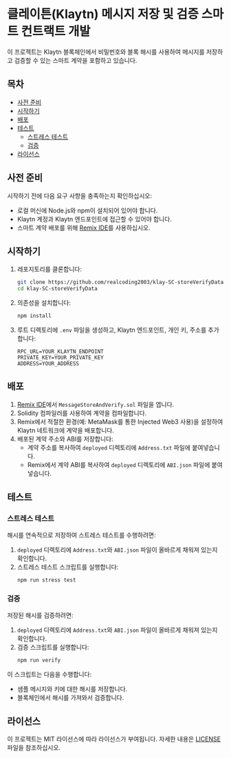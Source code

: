 # 클레이튼(Klaytn) 메시지 저장 및 검증 스마트 컨트랙트 개발

이 프로젝트는 Klaytn 블록체인에서 비밀번호와 블록 해시를 사용하여 메시지를 저장하고 검증할 수 있는 스마트 계약을 포함하고 있습니다.

## 목차

- [사전 준비](#사전-준비)
- [시작하기](#시작하기)
- [배포](#배포)
- [테스트](#테스트)
   - [스트레스 테스트](#스트레스-테스트)
   - [검증](#검증)
- [라이선스](#라이선스)

## 사전 준비

시작하기 전에 다음 요구 사항을 충족하는지 확인하십시오:

- 로컬 머신에 Node.js와 npm이 설치되어 있어야 합니다.
- Klaytn 계정과 Klaytn 엔드포인트에 접근할 수 있어야 합니다.
- 스마트 계약 배포를 위해 [Remix IDE](https://remix.ethereum.org/)를 사용하십시오.

## 시작하기

1. 레포지토리를 클론합니다:
    ```sh
    git clone https://github.com/realcoding2003/klay-SC-storeVerifyData.git
    cd klay-SC-storeVerifyData
    ```

2. 의존성을 설치합니다:
    ```sh
    npm install
    ```

3. 루트 디렉토리에 `.env` 파일을 생성하고, Klaytn 엔드포인트, 개인 키, 주소를 추가합니다:
    ```env
    RPC_URL=YOUR_KLAYTN_ENDPOINT
    PRIVATE_KEY=YOUR_PRIVATE_KEY
    ADDRESS=YOUR_ADDRESS
    ```

## 배포

1. [Remix IDE](https://remix.ethereum.org/)에서 `MessageStoreAndVerify.sol` 파일을 엽니다.
2. Solidity 컴파일러를 사용하여 계약을 컴파일합니다.
3. Remix에서 적절한 환경(예: MetaMask를 통한 Injected Web3 사용)을 설정하여 Klaytn 네트워크에 계약을 배포합니다.
4. 배포된 계약 주소와 ABI를 저장합니다:
   - 계약 주소를 복사하여 `deployed` 디렉토리에 `Address.txt` 파일에 붙여넣습니다.
   - Remix에서 계약 ABI를 복사하여 `deployed` 디렉토리에 `ABI.json` 파일에 붙여넣습니다.

## 테스트

### 스트레스 테스트

해시를 연속적으로 저장하여 스트레스 테스트를 수행하려면:

1. `deployed` 디렉토리에 `Address.txt`와 `ABI.json` 파일이 올바르게 채워져 있는지 확인합니다.
2. 스트레스 테스트 스크립트를 실행합니다:
    ```sh
    npm run stress test
    ```

### 검증

저장된 해시를 검증하려면:

1. `deployed` 디렉토리에 `Address.txt`와 `ABI.json` 파일이 올바르게 채워져 있는지 확인합니다.
2. 검증 스크립트를 실행합니다:
    ```sh
    npm run verify
    ```

이 스크립트는 다음을 수행합니다:
- 샘플 메시지와 키에 대한 해시를 저장합니다.
- 블록체인에서 해시를 가져와서 검증합니다.

## 라이선스

이 프로젝트는 MIT 라이선스에 따라 라이선스가 부여됩니다. 자세한 내용은 [LICENSE](LICENSE) 파일을 참조하십시오.
